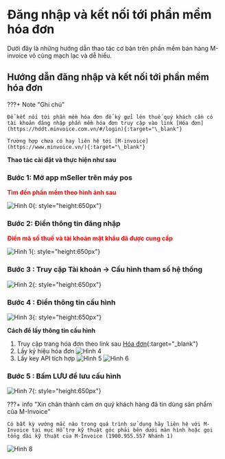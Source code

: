 # **Đăng nhập và kết nối tới phần mềm hóa đơn**

Dưới đây là những hướng dẫn thao tác cơ bản trên phần mềm bán hàng M-invoice vô cùng mạch lạc và dễ hiểu.

## **Hướng dẫn đăng nhập và kết nối tới phần mềm hóa đơn**

???+ Note "Ghi chú"

    Để kết nối tới phần mềm hóa đơn để ký gửi lên thuế quý khách cần có tài khoản đăng nhập phần mềm hóa đơn truy cập vào link [Hóa đơn](https://hddt.minvoice.com.vn/#/login){:target="\_blank"}

    Trường hợp chưa có hay liên hệ tới [M-invoice](https://www.minvoice.vn/){:target="\_blank"}

**Thao tác cài đặt và thực hiện như sau**

### **Bước 1: Mở app mSeller trên máy pos**

<span style="color: red; font-weight: bold">Tìm đến phần mềm theo hình ảnh sau</span>

![Hình 0](../../assets/images/mSeller/ket-noi-hoa-don-0.png){: style="height:650px"}

### **Bước 2: Điền thông tin đăng nhập**

<span style="color: red; font-weight: bold">Điền mã số thuế và tài khoản mật khẩu đã được cung cấp</span>

![Hình 1](../../assets/images/mSeller/ket-noi-hoa-don-1.png){: style="height:650px"}

### **Bước 3 : Truy cập Tài khoản -> Cấu hình tham số hệ thống**

![Hình 2](../../assets/images/mSeller/ket-noi-hoa-don-2.png){: style="height:650px"}

### **Bước 4 : Điền thông tin cấu hình**

![Hình 3](../../assets/images/mSeller/ket-noi-hoa-don-3.png){: style="height:650px"}

**Cách để lấy thông tin cấu hình**

1. Truy cập trang hóa đơn theo link sau [Hóa đơn](https://hddt.minvoice.com.vn/#/login){:target="\_blank"}
2. Lấy ký hiệu hóa đơn
   ![Hình 4](../../assets/images/mSeller/ket-noi-hoa-don-4.png)
3. Lấy key API tích hợp
   ![Hình 5](../../assets/images/mSeller/ket-noi-hoa-don-5.png)
   ![Hình 6](../../assets/images/mSeller/ket-noi-hoa-don-6.png)

### **Bước 5 : Bấm **LƯU** để lưu cấu hình**

![Hình 7](../../assets/images/mSeller/ket-noi-hoa-don-7.png){: style="height:650px"}

???+ info "Xin chân thành cảm ơn quý khách hàng đã tin dùng sản phẩm của M-Invoice"

    Có bất kỳ vướng mắc nào trong quá trình sử dụng hãy liên hệ với M-Invoice tại mục Hỗ trợ kỹ thuật góc phải bên dưới màn hình hoặc gọi tổng đài kỹ thuật của M-Invoice (1900.955.557 Nhánh 1)

![Hình 8](../../assets/images/invoice2/hotro.png)
